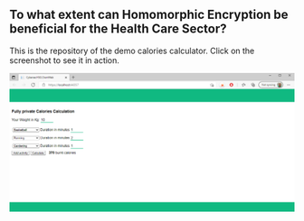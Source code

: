 ## To what extent can Homomorphic Encryption be beneficial for the Health Care Sector? 
This is the repository of the demo calories calculator. Click on the screenshot to see it in action.

[![SC2 Video](CybersecHSG.ClientServer/Screenshot.PNG)](https://www.youtube.com/watch?v=--b-9HrKK6w "Calories Calculator - Click to Watch!")
